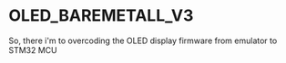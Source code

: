 # OLED_BAREMETALL_V3
So, there i'm to overcoding the OLED display firmware from emulator to STM32 MCU 
